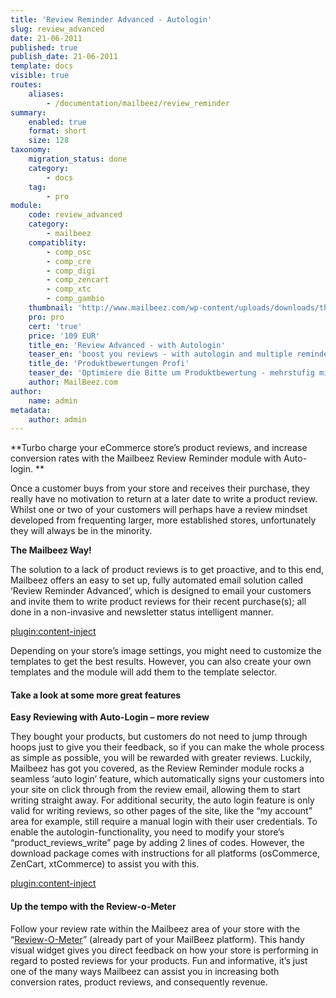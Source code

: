 ```yaml
---
title: 'Review Reminder Advanced - Autologin'
slug: review_advanced
date: 21-06-2011
published: true
publish_date: 21-06-2011
template: docs
visible: true
routes:
    aliases:
        - /documentation/mailbeez/review_reminder
summary:
    enabled: true
    format: short
    size: 128
taxonomy:
    migration_status: done
    category:
        - docs
    tag:
        - pro
module:
    code: review_advanced
    category:
        - mailbeez
    compatiblity:
        - comp_osc
        - comp_cre
        - comp_digi
        - comp_zencart
        - comp_xtc
        - comp_gambio
    thumbnail: 'http://www.mailbeez.com/wp-content/uploads/downloads/thumbnails/2011/08/star_plus.png'
    pro: pro
    cert: 'true'
    price: '109 EUR'
    title_en: 'Review Advanced - with Autologin'
    teaser_en: 'boost you reviews - with autologin and multiple reminders'
    title_de: 'Produktbewertungen Profi'
    teaser_de: 'Optimiere die Bitte um Produktbewertung - mehrstufig mit Autologin'
    author: MailBeez.com
author:
    name: admin
metadata:
    author: admin
---
```


**Turbo charge your eCommerce store’s product reviews, and increase conversion rates with the Mailbeez Review Reminder module with Auto-login. **

Once a customer buys from your store and receives their purchase, they really have no motivation to return at a later date to write a product review. Whilst one or two of your customers will perhaps have a review mindset developed from frequenting larger, more established stores, unfortunately they will always be in the minority.

**The Mailbeez Way!**

The solution to a lack of product reviews is to get proactive, and to this end, Mailbeez offers an easy to set up, fully automated email solution called ‘Review Reminder Advanced’, which is designed to email your customers and invite them to write product reviews for their recent purchase(s); all done in a non-invasive and newsletter status intelligent manner.

[plugin:content-inject](/content_blocks/pro_responsive_template)


Depending on your store’s image settings, you might need to customize the templates to get the best results. However, you can also create your own templates and the module will add them to the template selector.

#### Take a look at some more great features

**Easy Reviewing with Auto-Login – more review**

 They bought your products, but customers do not need to jump through hoops just to give you their feedback, so if you can make the whole process as simple as possible, you will be rewarded with greater reviews. Luckily, Mailbeez has got you covered, as the Review Reminder module rocks a seamless ‘auto login’ feature, which automatically signs your customers into your site on click through from the review email, allowing them to start writing straight away. For additional security, the auto login feature is only valid for writing reviews, so other pages of the site, like the “my account” area for example, still require a manual login with their user credentials. To enable the autologin-functionality, you need to modify your store’s “product\_reviews\_write” page by adding 2 lines of codes. However, the download package comes with instructions for all platforms (osCommerce, ZenCart, xtCommerce) to assist you with this.


[plugin:content-inject](/content_blocks/pro_common_advantage)


#### Up the tempo with the Review-o-Meter

Follow your review rate within the Mailbeez area of your store with the “[Review-O-Meter](/documentation/dashboardbeez/dashboard_review_o_meter/ "Review-O-Meter")” (already part of your MailBeez platform). This handy visual widget gives you direct feedback on how your store is performing in regard to posted reviews for your products. Fun and informative, it’s just one of the many ways Mailbeez can assist you in increasing both conversion rates, product reviews, and consequently revenue.
